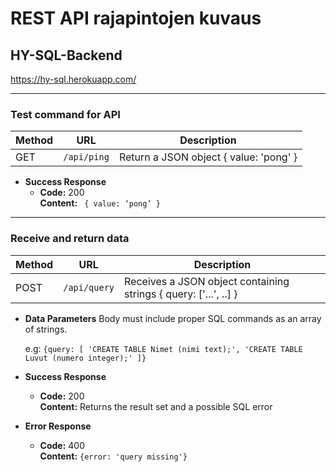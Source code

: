 # REST API rajapintojen kuvaus

## HY-SQL-Backend

https://hy-sql.herokuapp.com/


---
### Test command for API 
| Method   | URL                     | Description                                                                 |
| -------- | ----------------------- | ----------------------------------------------------------------------------|
| GET      | `/api/ping`             |  Return a JSON object { value: 'pong' }                                   |

-  **Success Response**
    - **Code:** 200    
    **Content:** ` { value: ‘pong’ }`

---
### Receive and return data

| Method   | URL                                           | Description                                                                      |
| -------- | --------------------------------------------- | ----------------------------------------------------------------------------     |
| POST     | `/api/query`                                  | Receives a JSON object containing strings { query: ['...', ..] }                 |
- **Data Parameters**
    Body must include proper SQL commands as an array of strings. 
    
    e.g: `{query: [ 'CREATE TABLE Nimet (nimi text);', 'CREATE TABLE Luvut (numero integer);' ]}`
 -  **Success Response**
    -    **Code:** 200  
    **Content:** Returns the result set and a possible SQL error
-  **Error Response**
    - **Code:** 400  
    **Content:** `{error: 'query missing'}`

